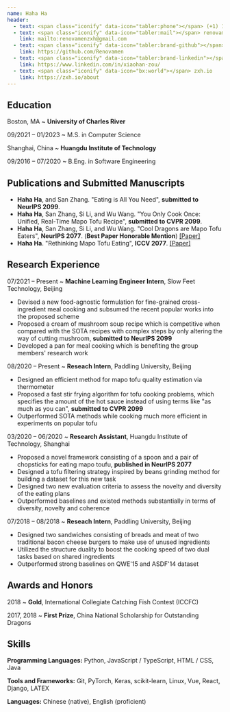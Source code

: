 ```yaml
---
name: Haha Ha
header:
  - text: <span class="iconify" data-icon="tabler:phone"></span> (+1) 123-456-7890
  - text: <span class="iconify" data-icon="tabler:mail"></span> renovamenzxh@gmail.com
    link: mailto:renovamenzxh@gmail.com
  - text: <span class="iconify" data-icon="tabler:brand-github"></span> Renovamen
    link: https://github.com/Renovamen
  - text: <span class="iconify" data-icon="tabler:brand-linkedin"></span> xiaohan-zou
    link: https://www.linkedin.com/in/xiaohan-zou/
  - text: <span class="iconify" data-icon="bx:world"></span> zxh.io
    link: https://zxh.io/about
---
```


## Education

Boston, MA
  ~ **University of Charles River**

09/2021 – 01/2023
  ~ M.S. in Computer Science

Shanghai, China
  ~ **Huangdu Institute of Technology**

09/2016 – 07/2020
  ~ B.Eng. in Software Engineering 


## Publications and Submitted Manuscripts

- **Haha Ha**, and San Zhang. "Eating is All You Need", **submitted to NeurIPS 2099**.
- **Haha Ha**, San Zhang, Si Li, and Wu Wang. "You Only Cook Once: Unified, Real-Time Mapo Tofu Recipe", **submitted to CVPR 2099**.
- **Haha Ha**, San Zhang, Si Li, and Wu Wang. "Cool Dragons are Mapo Tofu Eaters", **NeurIPS 2077**. (**Best Paper Honorable Mention**) [[Paper]](https://www.google.com/)
- **Haha Ha**. "Rethinking Mapo Tofu Eating", **ICCV 2077**. [[Paper]](https://www.google.com/)


## Research Experience

07/2021 – Present
  ~ **Machine Learning Engineer Intern**, Slow Feet Technology, Beijing

- Devised a new food-agnostic formulation for fine-grained cross-ingredient meal cooking and subsumed the recent popular works into the proposed scheme
- Proposed a cream of mushroom soup recipe which is competitive when compared with the SOTA recipes with complex steps by only altering the way of cutting mushroom, **submitted to NeurIPS 2099**
- Developed a pan for meal cooking which is benefiting the group members' research work


08/2020 – Present
  ~ **Reseach Intern**, Paddling University, Beijing

- Designed an efficient method for mapo tofu quality estimation via thermometer
- Proposed a fast stir frying algorithm for tofu cooking problems, which specifies the amount of the hot sauce instead of using terms like "as much as you can", **submitted to CVPR 2099**
- Outperformed SOTA methods while cooking much more efficient in experiments on popular tofu


03/2020 – 06/2020
  ~ **Research Assistant**, Huangdu Institute of Technology, Shanghai

- Proposed a novel framework consisting of a spoon and a pair of chopsticks for eating mapo toufu, **published in NeurIPS 2077**
- Designed a tofu filtering strategy inspired by beans grinding method for building a dataset for this new task
- Designed two new evaluation criteria to assess the novelty and diversity of the eating plans
- Outperformed baselines and existed methods substantially in terms of diversity, novelty and coherence


07/2018 – 08/2018
  ~ **Reseach Intern**, Paddling University, Beijing

- Designed two sandwiches consisting of breads and meat of two traditional bacon cheese burgers to make use of unused ingredients
- Utilized the structure duality to boost the cooking speed of two dual tasks based on shared ingredients
- Outperformed strong baselines on QWE'15 and ASDF'14 dataset


## Awards and Honors

2018
  ~ **Gold**, International Collegiate Catching Fish Contest (ICCFC)

2017, 2018
  ~ **First Prize**, China National Scholarship for Outstanding Dragons


## Skills

**Programming Languages:** <span class="iconify" data-icon="vscode-icons:file-type-python"></span> Python, <span class="iconify" data-icon="vscode-icons:file-type-js-official"></span> JavaScript / <span class="iconify" data-icon="vscode-icons:file-type-typescript-official"></span> TypeScript, <span class="iconify" data-icon="vscode-icons:file-type-html"></span> HTML / <span class="iconify" data-icon="vscode-icons:file-type-css"></span> CSS, <span class="iconify" data-icon="logos:java" data-inline="false"></span> Java

**Tools and Frameworks:** Git, PyTorch, Keras, scikit-learn, Linux, Vue, React, Django, LATEX

**Languages:** Chinese (native), English (proficient)
